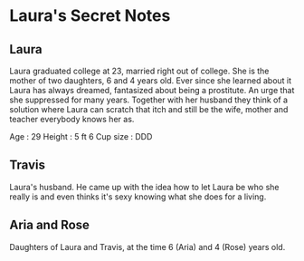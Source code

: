 # Laura's Secret Notes

## Laura
Laura graduated college at 23, married right out of college. She is the mother
of two daughters, 6 and 4 years old. Ever since she learned about it Laura has
always dreamed, fantasized about being a prostitute. An urge that she
suppressed for many years. Together with her husband they think of a solution
where Laura can scratch that itch and still be the wife, mother and teacher
everybody knows her as.

Age         : 29
Height      : 5 ft 6
Cup size    : DDD

## Travis
Laura's husband. He came up with the idea how to let Laura be who she really is
and even thinks it's sexy knowing what she does for a living.

## Aria and Rose
Daughters of Laura and Travis, at the time 6 (Aria) and 4 (Rose) years old.


